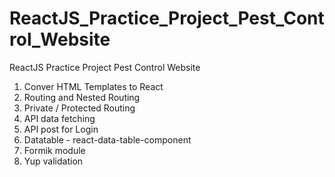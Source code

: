 # ReactJS_Practice_Project_Pest_Control_Website
 ReactJS Practice Project Pest Control Website
 
 
1. Conver HTML Templates to React
2. Routing and Nested Routing
3. Private / Protected Routing
4. API data fetching
5. API post for Login
6. Datatable - react-data-table-component
7. Formik module
8. Yup validation
